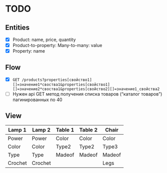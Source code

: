 # TODO

## Entities

- [x] Product: name, price, quantity
- [x] Product-to-property: Many-to-many: value
- [x] Property: name

## Flow

- [x] `GET /products?properties[свойство1][]=значение1*своства1&properties[свойство1][]=значение2*своства1&properties[свойство2][]=значение1_свойства2`
- [ ] Нужен api GET метод получения списка товаров (“каталог товаров”) пагинированных по 40

## View

| Lamp 1  | Lamp 2  | Table 1 | Table 2 | Chair  |
| ------- | ------- | ------- | ------- | ------ |
| Power   | Power   | Color   | Color   | Color  |
| Color   | Color   | Type2   | Type2   | Type3  |
| Type    | Type    | Madeof  | Madeof  | Madeof |
| Crochet | Crochet |         |         | Legs   |
